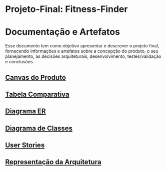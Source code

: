 # Projeto-Final: Fitness-Finder

# Documentação e Artefatos
Esse documento tem como objetivo apresentar e descrever o projeto final, fornecendo informações e artefatos sobre a concepção do produto, o seu planejamento, as decisões arquiteturais, desenvolvimento, testes/validação e conclusões.

## [Canvas do Produto](Read-me/ss.jpg)

## [Tabela Comparativa](Read-me/TabelaComparativa.md)

## [Diagrama ER](Read-me/DiagramaEr.md)

## [Diagrama de Classes](Read-me/DiagramaClasse.md)

## [User Stories](Read-me/UserStories.md)

## [Representação da Arquitetura](Read-me/Arquitetura.md)


